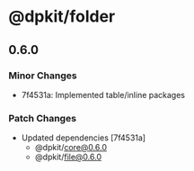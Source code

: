 # @dpkit/folder

## 0.6.0

### Minor Changes

- 7f4531a: Implemented table/inline packages

### Patch Changes

- Updated dependencies [7f4531a]
  - @dpkit/core@0.6.0
  - @dpkit/file@0.6.0
